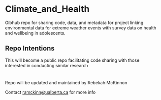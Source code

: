 # Climate_and_Health
Gibhub repo for sharing code, data, and metadata for project linking environmental data for extreme weather events with survey data on health and wellbeing in adolescents. 

## Repo Intentions 
This will become a public repo facilitating code sharing with those interested in conducting similar research 

#
Repo will be updated and maintained by Rebekah McKinnon


Contact ramckinn@ualberta.ca for more info 
